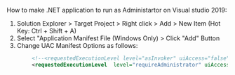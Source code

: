 How to make .NET application to run as Administartor on Visual studio 2019:

1. Solution Explorer > Target Project > Right click > Add > New Item (Hot Key: Ctrl + Shift + A)
2. Select "Application Manifest File (Windows Only) > Click "Add" Button
3. Change UAC Manifest Options as follows:

``` xml
        <!--<requestedExecutionLevel level="asInvoker" uiAccess="false" />-->
        <requestedExecutionLevel  level="requireAdministrator" uiAccess="false" />
```